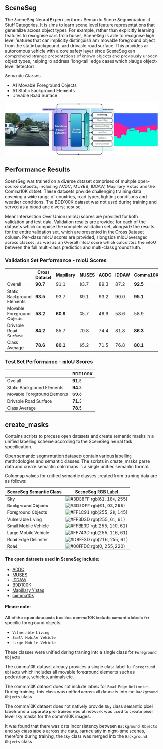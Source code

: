 ## SceneSeg
The SceneSeg Neural Expert performs Semantic Scene Segmentation of Stuff Categories. It is aims to learn scene level feature representations that generalize across object types. For example, rather than explicitly learning features to recognise cars from buses, SceneSeg is able to recognise high level features that can implicitly distinguish any movable foreground object from the static background, and drivable road surface. This provides an autonomous vehicle with a core safety layer since SceneSeg can comprehend strange presentations of known objects and previously unseen object types, helping to address 'long-tail' edge cases which plauge object-level detectors.

Semantic Classes

- All Movable Foreground Objects
- All Static Background Elements
- Drivable Road Surface

![SceneSeg Network Diagram](../Diagrams/SceneSeg.jpg)

## Performance Results
SceneSeg was trained on a diverse dataset comprised of multiple open-source datasets, including ACDC, MUSES, IDDAW, Mapillary Vistas and the Comma10K datset. These datasets provide challenging training data covering a wide range of countries, road types, lighting conditions and weather conditions. The BDD100K dataset was not used during training and served as a broad and diverse test set.

Mean Intersection Over Union (mIoU) scores are provided for both validation and test data. Validation results are provided for each of the datasets which comprise the complete validation set, alongside the results for the entire validation set, which are presented in the Cross Dataset column. Per-class mIoU scores are provided, alongside mIoU averaged across classes, as well as an Overall mIoU score which calculates the mIoU between the full multi-class prediction and multi-class ground truth.

### Validation Set Performance - mIoU Scores
|| Cross Dataset | Mapillary| MUSES | ACDC | IDDAW | Comma10K |
|--------|---------------|------------------|-------|------|-------|----------|
| Overall | **90.7** | 91.1 | 83.7 | 89.3 | 87.2 | **92.5** |
| Static Background Elements | **93.5** | 93.7 | 89.1 | 93.2 | 90.0 | **95.1** |
| Movable Foreground Objects | **58.2** | **60.9** | 35.7 | 46.9 | 58.6 | 58.9 |
| Drivable Road Surface | **84.2** | 85.7 | 70.8 | 74.4 | 81.8 | **86.3** |
| Class Average | **78.6** | **80.1** | 65.2 | 71.5 | 76.8 | **80.1** |

### Test Set Performance - mIoU Scores
|| BDD100K |
|-|---------|
| Overall | **91.5** |
| Static Background Elements | **94.3** |
| Movable Foreground Elements | **69.8** |
| Drivable Road Surface | **71.3** |
| Class Average | **78.5** |

## create_masks

Contains scripts to process open datasets and create semantic masks in a unified labelling scheme according to the SceneSeg neural task specification. 

Open semantic segmentation datasets contain various labelling methodologies and semantic classes. The scripts in create_masks parse data and create semantic colormaps in a single unified semantic format.

Colormap values for unified semantic classes created from training data are as follows:

| SceneSeg Semantic Class             | SceneSeg RGB Label                             |
| ----------------- | ------------------------------------------------------------------ |
| Sky | ![#3DB8FF](https://via.placeholder.com/10/3DB8FF?text=+) rgb(61, 184, 255)|
| Background Objects | ![#3D5DFF](https://via.placeholder.com/10/3D5DFF?text=+) rgb(61, 93, 255)|
| Foreground Objects | ![#FF1C91](https://via.placeholder.com/10/FF1C91?text=+) rgb(255, 28, 145) |
| Vulnerable Living | ![#FF3D3D](https://via.placeholder.com/10/FF3D3D?text=+) rgb(255, 61, 61)|
| Small Mobile Vehicle | ![#FFBE3D](https://via.placeholder.com/10/FFBE3D?text=+) rgb(255, 190, 61)|
| Large Mobile Vehicle | ![#FF743D](https://via.placeholder.com/10/FF743D?text=+) rgb(255, 116, 61) |
| Road Edge Delimiter | ![#D8FF3D](https://via.placeholder.com/10/D8FF3D?text=+) rgb(216, 255, 61)|
| Road | ![#00FFDC](https://via.placeholder.com/10/00FFDC?text=+) rgb(0, 255, 220) |

#### The open datasets used in SceneSeg include:
- [ACDC](https://acdc.vision.ee.ethz.ch/)
- [MUSES](https://muses.vision.ee.ethz.ch/)
- [IDDAW](https://iddaw.github.io/)
- [BDD100K](https://www.vis.xyz/bdd100k/)
- [Mapillary Vistas](https://www.mapillary.com/dataset/vistas)
- [comma10K](https://github.com/commaai/comma10k)

#### Please note: 
All of the open datasests besides comma10K include semantic labels for specific foreground objects:
- `Vulnerable Living`
- `Small Mobile Vehicle`
- `Large Mobile Vehicle`

These classes were unified during training into a single class for `Foreground Objects`

The comma10K dataset already provides a single class label for `Foreground Objects` which includes all movable foreground elements such as pedestrians, vehicles, animals etc. 

The comma10K dataset does not include labels for `Road Edge Delimeter`. During training, this class was unified across all datasets into the `Background Objects` class

The comma10K dataset does not natively provide `Sky` class semantic pixel labels and a separate pre-trained neural network was used to create pixel level sky masks for the comma10K images.

It was found that there was data inconsistency between `Background Objects` and `Sky` class labels across the data, particularly in night-time scenes, therefore during training, the `Sky` class was merged into the `Background Objects` class